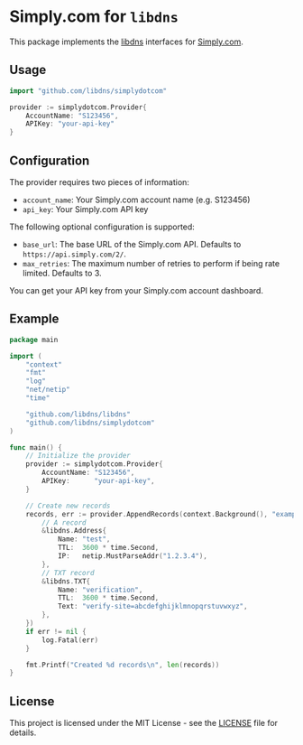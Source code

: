 # Simply.com for `libdns`

This package implements the [libdns](https://github.com/libdns/libdns) interfaces for [Simply.com](https://www.simply.com/).

## Usage

```go
import "github.com/libdns/simplydotcom"

provider := simplydotcom.Provider{
	AccountName: "S123456", 
	APIKey: "your-api-key"
}
```

## Configuration

The provider requires two pieces of information:

- `account_name`: Your Simply.com account name (e.g. S123456)
- `api_key`: Your Simply.com API key

The following optional configuration is supported:

- `base_url`: The base URL of the Simply.com API. Defaults to `https://api.simply.com/2/`.
- `max_retries`: The maximum number of retries to perform if being rate limited. Defaults to 3. 

You can get your API key from your Simply.com account dashboard.

## Example

```go
package main

import (
	"context"
	"fmt"
	"log"
	"net/netip"
	"time"

	"github.com/libdns/libdns"
	"github.com/libdns/simplydotcom"
)

func main() {
	// Initialize the provider
	provider := simplydotcom.Provider{
		AccountName: "S123456",
		APIKey:      "your-api-key",
	}

	// Create new records
	records, err := provider.AppendRecords(context.Background(), "example.com", []libdns.Record{
		// A record
		&libdns.Address{
			Name: "test",
			TTL:  3600 * time.Second,
			IP:   netip.MustParseAddr("1.2.3.4"),
		},
		// TXT record
		&libdns.TXT{
			Name: "verification",
			TTL:  3600 * time.Second,
			Text: "verify-site=abcdefghijklmnopqrstuvwxyz",
		},
	})
	if err != nil {
		log.Fatal(err)
	}

	fmt.Printf("Created %d records\n", len(records))
}
```

## License

This project is licensed under the MIT License - see the [LICENSE](LICENSE) file for details.
